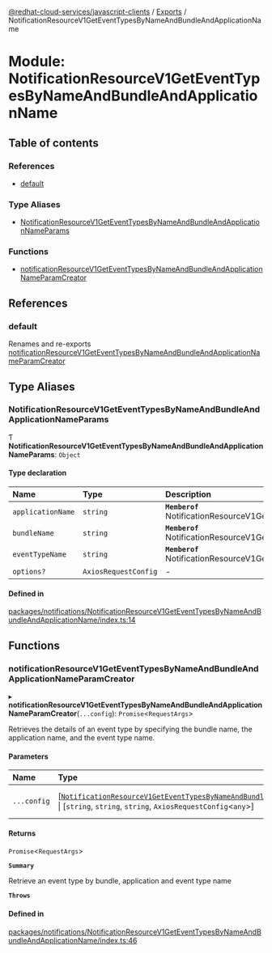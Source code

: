[@redhat-cloud-services/javascript-clients](../README.md) / [Exports](../modules.md) / NotificationResourceV1GetEventTypesByNameAndBundleAndApplicationName

# Module: NotificationResourceV1GetEventTypesByNameAndBundleAndApplicationName

## Table of contents

### References

- [default](NotificationResourceV1GetEventTypesByNameAndBundleAndApplicationName.md#default)

### Type Aliases

- [NotificationResourceV1GetEventTypesByNameAndBundleAndApplicationNameParams](NotificationResourceV1GetEventTypesByNameAndBundleAndApplicationName.md#notificationresourcev1geteventtypesbynameandbundleandapplicationnameparams)

### Functions

- [notificationResourceV1GetEventTypesByNameAndBundleAndApplicationNameParamCreator](NotificationResourceV1GetEventTypesByNameAndBundleAndApplicationName.md#notificationresourcev1geteventtypesbynameandbundleandapplicationnameparamcreator)

## References

### default

Renames and re-exports [notificationResourceV1GetEventTypesByNameAndBundleAndApplicationNameParamCreator](NotificationResourceV1GetEventTypesByNameAndBundleAndApplicationName.md#notificationresourcev1geteventtypesbynameandbundleandapplicationnameparamcreator)

## Type Aliases

### NotificationResourceV1GetEventTypesByNameAndBundleAndApplicationNameParams

Ƭ **NotificationResourceV1GetEventTypesByNameAndBundleAndApplicationNameParams**: `Object`

#### Type declaration

| Name | Type | Description |
| :------ | :------ | :------ |
| `applicationName` | `string` | **`Memberof`** NotificationResourceV1GetEventTypesByNameAndBundleAndApplicationNameApi |
| `bundleName` | `string` | **`Memberof`** NotificationResourceV1GetEventTypesByNameAndBundleAndApplicationNameApi |
| `eventTypeName` | `string` | **`Memberof`** NotificationResourceV1GetEventTypesByNameAndBundleAndApplicationNameApi |
| `options?` | `AxiosRequestConfig` | - |

#### Defined in

[packages/notifications/NotificationResourceV1GetEventTypesByNameAndBundleAndApplicationName/index.ts:14](https://github.com/RedHatInsights/javascript-clients/blob/main/packages/notifications/NotificationResourceV1GetEventTypesByNameAndBundleAndApplicationName/index.ts#L14)

## Functions

### notificationResourceV1GetEventTypesByNameAndBundleAndApplicationNameParamCreator

▸ **notificationResourceV1GetEventTypesByNameAndBundleAndApplicationNameParamCreator**(`...config`): `Promise`\<`RequestArgs`\>

Retrieves the details of an event type by specifying the bundle name, the application name, and the event type name.

#### Parameters

| Name | Type | Description |
| :------ | :------ | :------ |
| `...config` | [[`NotificationResourceV1GetEventTypesByNameAndBundleAndApplicationNameParams`](NotificationResourceV1GetEventTypesByNameAndBundleAndApplicationName.md#notificationresourcev1geteventtypesbynameandbundleandapplicationnameparams)] \| [`string`, `string`, `string`, `AxiosRequestConfig`\<`any`\>] | with all available params. |

#### Returns

`Promise`\<`RequestArgs`\>

**`Summary`**

Retrieve an event type by bundle, application and event type name

**`Throws`**

#### Defined in

[packages/notifications/NotificationResourceV1GetEventTypesByNameAndBundleAndApplicationName/index.ts:46](https://github.com/RedHatInsights/javascript-clients/blob/main/packages/notifications/NotificationResourceV1GetEventTypesByNameAndBundleAndApplicationName/index.ts#L46)
